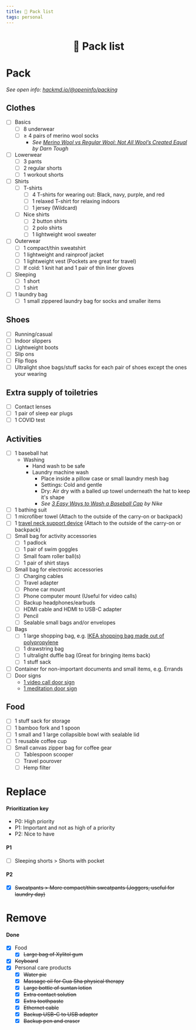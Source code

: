 ```yaml
---
title: 🧳 Pack list
tags: personal
---
```


<h1 style="text-align: center;">🧳 Pack list</h1>

# Pack

*See open info: [hackmd.io/@openinfo/packing](https://hackmd.io/@openinfo/packing)*

## Clothes
- [ ] Basics
    - [ ] 8 underwear
    - [ ] ≥ 4 pairs of merino wool socks
        - *See [Merino Wool vs Regular Wool: Not All Wool’s Created Equal](https://darntough.com/blogs/the-alternate-stitch/merino-wool-vs-regular-wool) by Darn Tough*
- [ ] Lowerwear
    - [ ] 3 pants
    - [ ] 2 regular shorts
    - [ ] 1 workout shorts
- [ ] Shirts
    - [ ] T-shirts
        - [ ] 4 T-shirts for wearing out: Black, navy, purple, and red
        - [ ] 1 relaxed T-shirt for relaxing indoors
        - [ ] 1 jersey (Wildcard)
    - [ ] Nice shirts
        - [ ] 2 button shirts
        - [ ] 2 polo shirts
        - [ ] 1 lightweight wool sweater
- [ ] Outerwear
    - [ ] 1 compact/thin sweatshirt
    - [ ] 1 lightweight and rainproof jacket
    - [ ] 1 lightweight vest (Pockets are great for travel)
    - [ ] If cold: 1 knit hat and 1 pair of thin liner gloves
- [ ] Sleeping
    - [ ] 1 short
    - [ ] 1 shirt
- [ ] 1 laundry bag
    - [ ] 1 small zippered laundry bag for socks and smaller items

## Shoes

- [ ] Running/casual
- [ ] Indoor slippers
- [ ] Lightweight boots
- [ ] Slip ons
- [ ] Flip flops
- [ ] Ultralight shoe bags/stuff sacks for each pair of shoes except the ones your wearing

## Extra supply of toiletries

- [ ] Contact lenses
- [ ] 1 pair of sleep ear plugs
- [ ] 1 COVID test

## Activities

- [ ] 1 baseball hat
    - Washing
        - Hand wash to be safe
        - Laundry machine wash
            - Place inside a pillow case or small laundry mesh bag
            - Settings: Cold and gentle
            - Dry: Air dry with a balled up towel underneath the hat to keep it's shape
            - *See [3 Easy Ways to Wash a Baseball Cap](https://www.nike.com/a/how-to-wash-baseball-cap) by Nike*
- [ ] 1 bathing suit
- [ ] 1 microfiber towel (Attach to the outside of the carry-on or backpack)
- [ ] 1 [travel neck support device](https://docs.google.com/document/d/17dD4YedWuiw-Q7GSv9WCC2rYfsLmLZoqqXzWitLhXlg/edit#heading=h.pfvgktbg6tvr) (Attach to the outside of the carry-on or backpack)
- [ ] Small bag for activity accessories
    - [ ] 1 padlock
    - [ ] 1 pair of swim goggles
    - [ ] Small foam roller ball(s)
    - [ ] 1 pair of shirt stays
- [ ] Small bag for electronic accessories
    - [ ] Charging cables
    - [ ] Travel adapter
    - [ ] Phone car mount
    - [ ] Phone computer mount (Useful for video calls)
    - [ ] Backup headphones/earbuds
    - [ ] HDMI cable and HDMI to USB-C adapter
    - [ ] Pencil
    - [ ] Sealable small bags and/or envelopes
- [ ] Bags
    - [ ] 1 large shopping bag, e.g. [IKEA shopping bag made out of polypropylene](https://ikeamuseum.com/en/explore/the-story-of-ikea/beloved-bag/)
    - [ ] 1 drawstring bag
    - [ ] 1 ultralight duffle bag (Great for bringing items back)
    - [ ] 1 stuff sack
- [ ] Container for non-important documents and small items, e.g. Errands
- [ ] Door signs
    - [1 video call door sign](https://docs.google.com/document/d/1U6kIsK1sJzeTQX3sUvBKJP3wuYaI1O9yLEKHxuPTi8M/edit#heading=h.33uaecovrsyn)
    - [1 meditation door sign](https://docs.google.com/document/d/1U1gHMJze_rCW_1UDxj1BRQiq71PRN4H2IuL35f2nrtg/edit#heading=h.cot7ju1oaq4w)

## Food

- [ ] 1 stuff sack for storage
- [ ] 1 bamboo fork and 1 spoon
- [ ] 1 small and 1 large collapsible bowl with sealable lid
- [ ] 1 reusable coffee cup
- [ ] Small canvas zipper bag for coffee gear
    - [ ] Tablespoon scooper
    - [ ] Travel pourover
    - [ ] Hemp filter

# Replace

#### Prioritization key

- P0: High priority
- P1: Important and not as high of a priority
- P2: Nice to have

#### P1

- [ ] Sleeping shorts > Shorts with pocket

#### P2

- [x] ~~Sweatpants > More compact/thin sweatpants (Joggers, useful for laundry day)~~

# Remove

#### Done

- [x] Food
    - [x] ~~Large bag of Xylitol gum~~
- [x] ~~Keyboard~~
- [x] Personal care products
    - [x] ~~Water pic~~
    - [x] ~~Massage oil for Gua Sha physical therapy~~
    - [x] ~~Large bottle of suntan lotion~~
    - [x] ~~Extra contact solution~~
    - [x] ~~Extra toothpaste~~
    - [x] ~~Ethernet cable~~
    - [x] ~~Backup USB-C to USB adapter~~
    - [x] ~~Backup pen and eraser~~